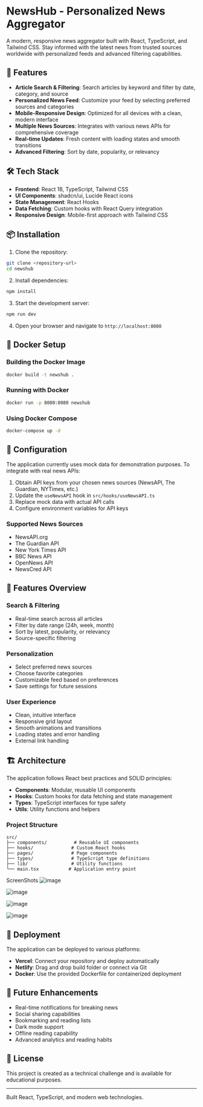 
# NewsHub - Personalized News Aggregator

A modern, responsive news aggregator built with React, TypeScript, and Tailwind CSS. Stay informed with the latest news from trusted sources worldwide with personalized feeds and advanced filtering capabilities.

## 🚀 Features

- **Article Search & Filtering**: Search articles by keyword and filter by date, category, and source
- **Personalized News Feed**: Customize your feed by selecting preferred sources and categories
- **Mobile-Responsive Design**: Optimized for all devices with a clean, modern interface
- **Multiple News Sources**: Integrates with various news APIs for comprehensive coverage
- **Real-time Updates**: Fresh content with loading states and smooth transitions
- **Advanced Filtering**: Sort by date, popularity, or relevancy

## 🛠 Tech Stack

- **Frontend**: React 18, TypeScript, Tailwind CSS
- **UI Components**: shadcn/ui, Lucide React icons
- **State Management**: React Hooks
- **Data Fetching**: Custom hooks with React Query integration
- **Responsive Design**: Mobile-first approach with Tailwind CSS

## 📦 Installation

1. Clone the repository:
```bash
git clone <repository-url>
cd newshub
```

2. Install dependencies:
```bash
npm install
```

3. Start the development server:
```bash
npm run dev
```

4. Open your browser and navigate to `http://localhost:8080`

## 🐳 Docker Setup

### Building the Docker Image

```bash
docker build -t newshub .
```

### Running with Docker

```bash
docker run -p 8080:8080 newshub
```

### Using Docker Compose

```bash
docker-compose up -d
```

## 🔧 Configuration

The application currently uses mock data for demonstration purposes. To integrate with real news APIs:

1. Obtain API keys from your chosen news sources (NewsAPI, The Guardian, NYTimes, etc.)
2. Update the `useNewsAPI` hook in `src/hooks/useNewsAPI.ts`
3. Replace mock data with actual API calls
4. Configure environment variables for API keys

### Supported News Sources

- NewsAPI.org
- The Guardian API
- New York Times API
- BBC News API
- OpenNews API
- NewsCred API

## 📱 Features Overview

### Search & Filtering
- Real-time search across all articles
- Filter by date range (24h, week, month)
- Sort by latest, popularity, or relevancy
- Source-specific filtering

### Personalization
- Select preferred news sources
- Choose favorite categories
- Customizable feed based on preferences
- Save settings for future sessions

### User Experience
- Clean, intuitive interface
- Responsive grid layout
- Smooth animations and transitions
- Loading states and error handling
- External link handling

## 🏗 Architecture

The application follows React best practices and SOLID principles:

- **Components**: Modular, reusable UI components
- **Hooks**: Custom hooks for data fetching and state management
- **Types**: TypeScript interfaces for type safety
- **Utils**: Utility functions and helpers

### Project Structure

```
src/
├── components/          # Reusable UI components
├── hooks/              # Custom React hooks
├── pages/              # Page components
├── types/              # TypeScript type definitions
├── lib/                # Utility functions
└── main.tsx           # Application entry point
```

ScreenShots
![image](https://github.com/user-attachments/assets/fd1ee846-5ad8-4188-b9a2-182f9f4bd9e4)

![image](https://github.com/user-attachments/assets/6632a06c-e26b-4f0f-a167-82266590d612)

![image](https://github.com/user-attachments/assets/a1001090-238b-4e41-8a71-b9688f656f23)

![image](https://github.com/user-attachments/assets/54547962-ab6e-4ba6-b083-056f46dd0d18)




## 🚀 Deployment

The application can be deployed to various platforms:

- **Vercel**: Connect your repository and deploy automatically
- **Netlify**: Drag and drop build folder or connect via Git
- **Docker**: Use the provided Dockerfile for containerized deployment

## 🔮 Future Enhancements

- Real-time notifications for breaking news
- Social sharing capabilities
- Bookmarking and reading lists
- Dark mode support
- Offline reading capability
- Advanced analytics and reading habits

## 📄 License

This project is created as a technical challenge and is available for educational purposes.

---

Built React, TypeScript, and modern web technologies.
```
